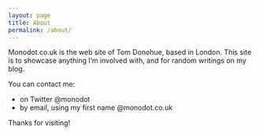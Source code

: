 ```yaml
---
layout: page
title: About
permalink: /about/
---
```


Monodot.co.uk is the web site of Tom Donohue, based in London. This site is to showcase anything I’m involved with, and for random writings on my blog.

You can contact me:

- on Twitter @monodot
- by email, using my first name @monodot.co.uk

Thanks for visiting!

